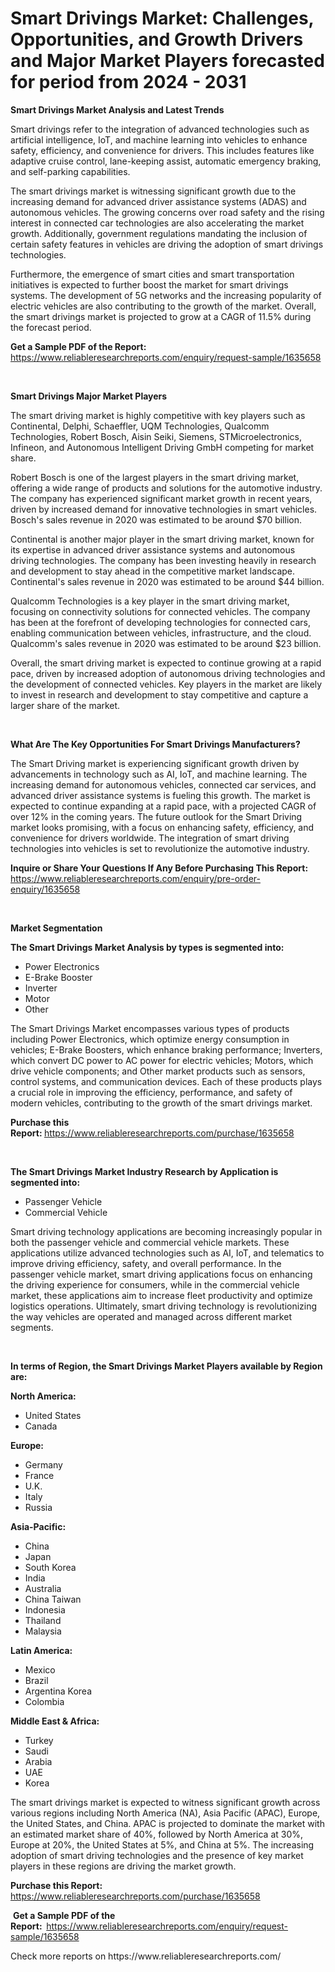 <p><h1>Smart Drivings Market: Challenges, Opportunities, and Growth Drivers and Major Market Players forecasted for period from 2024 - 2031</h1></p><p><strong>Smart Drivings Market Analysis and Latest Trends</strong></p>
<p><p>Smart drivings refer to the integration of advanced technologies such as artificial intelligence, IoT, and machine learning into vehicles to enhance safety, efficiency, and convenience for drivers. This includes features like adaptive cruise control, lane-keeping assist, automatic emergency braking, and self-parking capabilities.</p><p>The smart drivings market is witnessing significant growth due to the increasing demand for advanced driver assistance systems (ADAS) and autonomous vehicles. The growing concerns over road safety and the rising interest in connected car technologies are also accelerating the market growth. Additionally, government regulations mandating the inclusion of certain safety features in vehicles are driving the adoption of smart drivings technologies.</p><p>Furthermore, the emergence of smart cities and smart transportation initiatives is expected to further boost the market for smart drivings systems. The development of 5G networks and the increasing popularity of electric vehicles are also contributing to the growth of the market. Overall, the smart drivings market is projected to grow at a CAGR of 11.5% during the forecast period.</p></p>
<p><strong>Get a Sample PDF of the Report:&nbsp;</strong> <a href="https://www.reliableresearchreports.com/enquiry/request-sample/1635658">https://www.reliableresearchreports.com/enquiry/request-sample/1635658</a></p>
<p>&nbsp;</p>
<p><strong>Smart Drivings Major Market Players</strong></p>
<p><p>The smart driving market is highly competitive with key players such as Continental, Delphi, Schaeffler, UQM Technologies, Qualcomm Technologies, Robert Bosch, Aisin Seiki, Siemens, STMicroelectronics, Infineon, and Autonomous Intelligent Driving GmbH competing for market share. </p><p>Robert Bosch is one of the largest players in the smart driving market, offering a wide range of products and solutions for the automotive industry. The company has experienced significant market growth in recent years, driven by increased demand for innovative technologies in smart vehicles. Bosch's sales revenue in 2020 was estimated to be around $70 billion.</p><p>Continental is another major player in the smart driving market, known for its expertise in advanced driver assistance systems and autonomous driving technologies. The company has been investing heavily in research and development to stay ahead in the competitive market landscape. Continental's sales revenue in 2020 was estimated to be around $44 billion.</p><p>Qualcomm Technologies is a key player in the smart driving market, focusing on connectivity solutions for connected vehicles. The company has been at the forefront of developing technologies for connected cars, enabling communication between vehicles, infrastructure, and the cloud. Qualcomm's sales revenue in 2020 was estimated to be around $23 billion.</p><p>Overall, the smart driving market is expected to continue growing at a rapid pace, driven by increased adoption of autonomous driving technologies and the development of connected vehicles. Key players in the market are likely to invest in research and development to stay competitive and capture a larger share of the market.</p></p>
<p>&nbsp;</p>
<p><strong>What Are The Key Opportunities For Smart Drivings Manufacturers?</strong></p>
<p><p>The Smart Driving market is experiencing significant growth driven by advancements in technology such as AI, IoT, and machine learning. The increasing demand for autonomous vehicles, connected car services, and advanced driver assistance systems is fueling this growth. The market is expected to continue expanding at a rapid pace, with a projected CAGR of over 12% in the coming years. The future outlook for the Smart Driving market looks promising, with a focus on enhancing safety, efficiency, and convenience for drivers worldwide. The integration of smart driving technologies into vehicles is set to revolutionize the automotive industry.</p></p>
<p><strong>Inquire or Share Your Questions If Any Before Purchasing This Report:</strong> <a href="https://www.reliableresearchreports.com/enquiry/pre-order-enquiry/1635658">https://www.reliableresearchreports.com/enquiry/pre-order-enquiry/1635658</a></p>
<p>&nbsp;</p>
<p><strong>Market Segmentation</strong></p>
<p><strong>The Smart Drivings Market Analysis by types is segmented into:</strong></p>
<p><ul><li>Power Electronics</li><li>E-Brake Booster</li><li>Inverter</li><li>Motor</li><li>Other</li></ul></p>
<p><p>The Smart Drivings Market encompasses various types of products including Power Electronics, which optimize energy consumption in vehicles; E-Brake Boosters, which enhance braking performance; Inverters, which convert DC power to AC power for electric vehicles; Motors, which drive vehicle components; and Other market products such as sensors, control systems, and communication devices. Each of these products plays a crucial role in improving the efficiency, performance, and safety of modern vehicles, contributing to the growth of the smart drivings market.</p></p>
<p><strong>Purchase this Report:&nbsp;</strong><a href="https://www.reliableresearchreports.com/purchase/1635658">https://www.reliableresearchreports.com/purchase/1635658</a></p>
<p>&nbsp;</p>
<p><strong>The Smart Drivings Market Industry Research by Application is segmented into:</strong></p>
<p><ul><li>Passenger Vehicle</li><li>Commercial Vehicle</li></ul></p>
<p><p>Smart driving technology applications are becoming increasingly popular in both the passenger vehicle and commercial vehicle markets. These applications utilize advanced technologies such as AI, IoT, and telematics to improve driving efficiency, safety, and overall performance. In the passenger vehicle market, smart driving applications focus on enhancing the driving experience for consumers, while in the commercial vehicle market, these applications aim to increase fleet productivity and optimize logistics operations. Ultimately, smart driving technology is revolutionizing the way vehicles are operated and managed across different market segments.</p></p>
<p>&nbsp;</p>
<p><strong>In terms of Region, the Smart Drivings Market Players available by Region are:</strong></p>
<p>
    <p> <strong> North America: </strong>
        <ul>
            <li>United States</li>
            <li>Canada</li>
        </ul>
        </p> 
    <p> <strong> Europe: </strong>
        <ul>
            <li>Germany</li>
            <li>France</li>
            <li>U.K.</li>
            <li>Italy</li>
            <li>Russia</li>
        </ul>
        </p> 
    <p> <strong> Asia-Pacific: </strong>
        <ul>
            <li>China</li>
            <li>Japan</li>
            <li>South Korea</li>
            <li>India</li>
            <li>Australia</li>
            <li>China Taiwan</li>
            <li>Indonesia</li>
            <li>Thailand</li>
            <li>Malaysia</li>
        </ul>
        </p> 
    <p> <strong> Latin America: </strong>
        <ul>
            <li>Mexico</li>
            <li>Brazil</li>
            <li>Argentina Korea</li>
            <li>Colombia</li>
        </ul>
        </p> 
    <p> <strong> Middle East & Africa: </strong>
        <ul>
            <li>Turkey</li>
            <li>Saudi</li>
            <li>Arabia</li>
            <li>UAE</li>
            <li>Korea</li>
        </ul>
    </p>
    </p>
<p><p>The smart drivings market is expected to witness significant growth across various regions including North America (NA), Asia Pacific (APAC), Europe, the United States, and China. APAC is projected to dominate the market with an estimated market share of 40%, followed by North America at 30%, Europe at 20%, the United States at 5%, and China at 5%. The increasing adoption of smart driving technologies and the presence of key market players in these regions are driving the market growth.</p></p>
<p><strong>Purchase this Report: </strong><a href="https://www.reliableresearchreports.com/purchase/1635658">https://www.reliableresearchreports.com/purchase/1635658</a></p>
<p>&nbsp;<strong>Get a Sample PDF of the Report:&nbsp;&nbsp;</strong><a href="https://www.reliableresearchreports.com/enquiry/request-sample/1635658">https://www.reliableresearchreports.com/enquiry/request-sample/1635658</a></p>
<p><strong></strong></p>
<p>Check more reports on https://www.reliableresearchreports.com/</p>